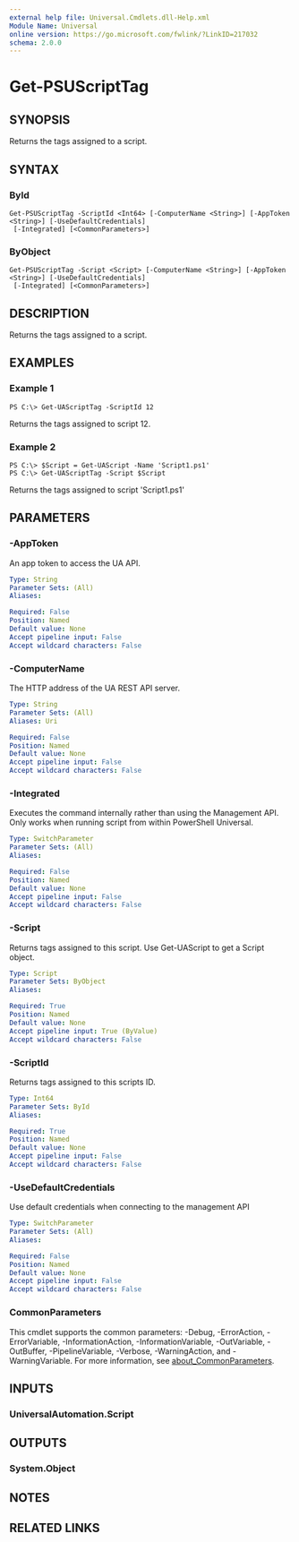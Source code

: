 ```yaml
---
external help file: Universal.Cmdlets.dll-Help.xml
Module Name: Universal
online version: https://go.microsoft.com/fwlink/?LinkID=217032
schema: 2.0.0
---
```


# Get-PSUScriptTag

## SYNOPSIS
Returns the tags assigned to a script.

## SYNTAX

### ById
```
Get-PSUScriptTag -ScriptId <Int64> [-ComputerName <String>] [-AppToken <String>] [-UseDefaultCredentials]
 [-Integrated] [<CommonParameters>]
```

### ByObject
```
Get-PSUScriptTag -Script <Script> [-ComputerName <String>] [-AppToken <String>] [-UseDefaultCredentials]
 [-Integrated] [<CommonParameters>]
```

## DESCRIPTION
Returns the tags assigned to a script.

## EXAMPLES

### Example 1
```
PS C:\> Get-UAScriptTag -ScriptId 12
```

Returns the tags assigned to script 12.

### Example 2
```
PS C:\> $Script = Get-UAScript -Name 'Script1.ps1'
PS C:\> Get-UAScriptTag -Script $Script
```

Returns the tags assigned to script 'Script1.ps1'

## PARAMETERS

### -AppToken
An app token to access the UA API.

```yaml
Type: String
Parameter Sets: (All)
Aliases:

Required: False
Position: Named
Default value: None
Accept pipeline input: False
Accept wildcard characters: False
```

### -ComputerName
The HTTP address of the UA REST API server.

```yaml
Type: String
Parameter Sets: (All)
Aliases: Uri

Required: False
Position: Named
Default value: None
Accept pipeline input: False
Accept wildcard characters: False
```

### -Integrated
Executes the command internally rather than using the Management API. Only works when running script from within PowerShell Universal. 

```yaml
Type: SwitchParameter
Parameter Sets: (All)
Aliases:

Required: False
Position: Named
Default value: None
Accept pipeline input: False
Accept wildcard characters: False
```

### -Script
Returns tags assigned to this script.
Use Get-UAScript to get a Script object.

```yaml
Type: Script
Parameter Sets: ByObject
Aliases:

Required: True
Position: Named
Default value: None
Accept pipeline input: True (ByValue)
Accept wildcard characters: False
```

### -ScriptId
Returns tags assigned to this scripts ID.

```yaml
Type: Int64
Parameter Sets: ById
Aliases:

Required: True
Position: Named
Default value: None
Accept pipeline input: False
Accept wildcard characters: False
```

### -UseDefaultCredentials
Use default credentials when connecting to the management API

```yaml
Type: SwitchParameter
Parameter Sets: (All)
Aliases:

Required: False
Position: Named
Default value: None
Accept pipeline input: False
Accept wildcard characters: False
```

### CommonParameters
This cmdlet supports the common parameters: -Debug, -ErrorAction, -ErrorVariable, -InformationAction, -InformationVariable, -OutVariable, -OutBuffer, -PipelineVariable, -Verbose, -WarningAction, and -WarningVariable. For more information, see [about_CommonParameters](http://go.microsoft.com/fwlink/?LinkID=113216).

## INPUTS

### UniversalAutomation.Script
## OUTPUTS

### System.Object
## NOTES

## RELATED LINKS
